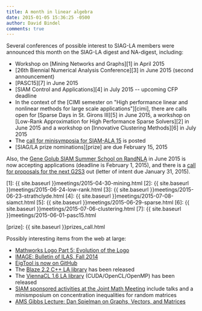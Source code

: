 ```yaml
---
title: A month in linear algebra
date: 2015-01-05 15:36:25 -0500
author: David Bindel
comments: true
---
```


Several conferences of possible interest to SIAG-LA members were
announced this month on the SIAG-LA digest and NA-digest, including:

- Workshop on [Mining Networks and Graphs][1] in April 2015
- [26th Biennial Numerical Analysis Conference][3] in June 2015
  (second announcement)
- [PASC15][7] in June 2015
- [SIAM Control and Applications][4] in July 2015 -- upcoming CFP
  deadline
- In the context of the
  [CIMI semester on "High performance linear and nonlinear methods for large scale applications"][cimi],
  there are calls open for
  [Sparse Days in St. Girons III][5] in June 2015,
  a workshop on
  [Low-Rank Approximation for High Performance Sparse Solvers][2] in June 2015
  and a workshop on [Innovative Clustering Methods][6] in July 2015
- The [call for minisymposia for SIAM-ALA 15][siamlams] is posted
- [SIAG/LA prize nominations][prize] are due February 15, 2015

Also, the [Gene Golub SIAM Summer School on RandNLA][randnla] in June 2015
is now accepting applications (deadline is February 1, 2015), and
there is a [call for proposals for the next G2S3][g2s3call] out
(letter of intent due January 31, 2015).

[1]: {{ site.baseurl }}meetings/2015-04-30-mining.html
[2]: {{ site.baseurl }}meetings/2015-06-24-low-rank.html
[3]: {{ site.baseurl }}meetings/2015-06-23-strathclyde.html
[4]: {{ site.baseurl }}meetings/2015-07-08-siamct.html
[5]: {{ site.baseurl }}meetings/2015-06-29-sparse.html
[6]: {{ site.baseurl }}meetings/2015-07-06-clustering.html
[7]: {{ site.baseurl }}meetings/2015-06-01-pasc15.html

[siamlams]: http://www.siam.org/meetings/la15/submissions.php
[prize]: {{ site.baseurl }}prizes_call.html


[randnla]: http://www.cs.rpi.edu//~drinep/G2S3_RandNLA_2015/
[g2s3call]: http://www.siam.org/students/g2s3/summer_call.php

Possibly interesting items from the web at large:

- [Mathworks Logo Part 5: Evolution of the Logo][logo]
- [IMAGE: Bulletin of ILAS, Fall 2014][image]
- [EigTool is now on GitHub][eigtool]
- The [Blaze 2.2 C++ LA library][blaze] has been released
- The [ViennaCL 1.6 LA library][viennacl] (CUDA/OpenCL/OpenMP) has been released
- [SIAM sponsored activities at the Joint Math Meeting](http://www.siam.org/meetings/jmm15/index.htm) include talks and a minismposium on concentration inequalities for random matrices
- [AMS Gibbs Lecture: Dan Spielman on Graphs, Vectors, and Matrices][spielman]

[logo]: http://blogs.mathworks.com/cleve/2014/12/01/mathworks-logo-part-five-evolution-of-the-logo/
[image]: http://www.ilasic.org/IMAGE/IMAGES/image53.pdf
[eigtool]: https://github.com/eigtool/eigtool
[blaze]: https://code.google.com/p/blaze-lib/
[viennacl]: http://viennacl.sourceforge.net/
[spielman]: http://jointmathematicsmeetings.org/meetings/national/jmm2015/2168_speakers#spi
